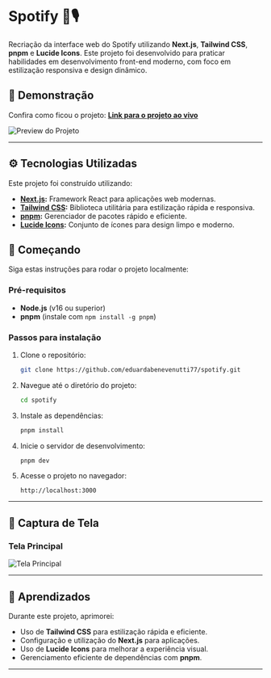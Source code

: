 # Spotify 🎻🎙️

Recriação da interface web do Spotify utilizando **Next.js**, **Tailwind CSS**, **pnpm** e **Lucide Icons**. Este projeto foi desenvolvido para praticar habilidades em desenvolvimento front-end moderno, com foco em estilização responsiva e design dinâmico.

## 🚀 Demonstração

Confira como ficou o projeto:
[**Link para o projeto ao vivo**](https://seulink.vercel.app)  

![Preview do Projeto](https://github.com/user-attachments/assets/14b9c3b9-4ec7-415c-836e-5ae71a1c270c)

---

## ⚙️ Tecnologias Utilizadas

Este projeto foi construído utilizando:

- **[Next.js](https://nextjs.org/):** Framework React para aplicações web modernas.
- **[Tailwind CSS](https://tailwindcss.com/):** Biblioteca utilitária para estilização rápida e responsiva.
- **[pnpm](https://pnpm.io/):** Gerenciador de pacotes rápido e eficiente.
- **[Lucide Icons](https://lucide.dev/):** Conjunto de ícones para design limpo e moderno.

## 🚀 Começando

Siga estas instruções para rodar o projeto localmente:

### Pré-requisitos

- **Node.js** (v16 ou superior)
- **pnpm** (instale com `npm install -g pnpm`)

### Passos para instalação

1. Clone o repositório:
   ```bash
   git clone https://github.com/eduardabenevenutti77/spotify.git
   ```

2. Navegue até o diretório do projeto:
   ```bash
   cd spotify
   ```

3. Instale as dependências:
   ```bash
   pnpm install
   ```

4. Inicie o servidor de desenvolvimento:
   ```bash
   pnpm dev
   ```

5. Acesse o projeto no navegador:
   ```
   http://localhost:3000
   ```

---

## 🎨 Captura de Tela

### Tela Principal
![Tela Principal](https://github.com/user-attachments/assets/c88b656c-0cdd-4d27-a5ea-8a370d41a240)


---

## 💪 Aprendizados

Durante este projeto, aprimorei:

- Uso de **Tailwind CSS** para estilização rápida e eficiente.
- Configuração e utilização do **Next.js** para aplicações.
- Uso de **Lucide Icons** para melhorar a experiência visual.
- Gerenciamento eficiente de dependências com **pnpm**.

---

